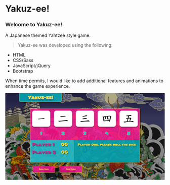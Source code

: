 # Yakuz-ee!

### Welcome to **Yakuz-ee!**

A Japanese themed Yahtzee style game.

> Yakuz-ee was developed using the following:
* HTML
* CSS/Sass
* JavaScript/jQuery
* Bootstrap

When time permits, I would like to add additional features and animations to enhance the game experience.

![Yakuz-ee Image](images/screenshot.png)
